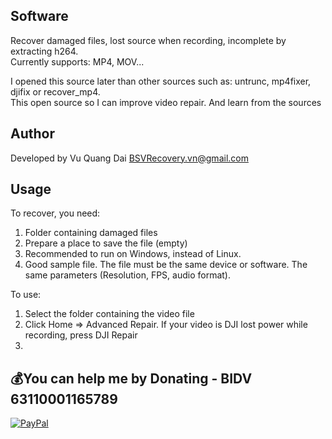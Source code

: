 ## Software
Recover damaged files, lost source when recording, incomplete by extracting h264.<br>
Currently supports: MP4, MOV...

I opened this source later than other sources such as: untrunc, mp4fixer, djifix or recover_mp4.<br>
This open source so I can improve video repair. And learn from the sources

## Author
Developed by Vu Quang Dai <BSVRecovery.vn@gmail.com>

## Usage
To recover, you need:
1. Folder containing damaged files
2. Prepare a place to save the file (empty)
3. Recommended to run on Windows, instead of Linux.
4. Good sample file. The file must be the same device or software. The same parameters (Resolution, FPS, audio format).

To use:
1. Select the folder containing the video file
2. Click Home => Advanced Repair. If your video is DJI lost power while recording, press DJI Repair
3.

## 💰You can help me by Donating - BIDV 63110001165789
[![PayPal](https://img.shields.io/badge/PayPal-00457C?style=for-the-badge&logo=paypal&logoColor=white)](https://paypal.me/BSVPay)
